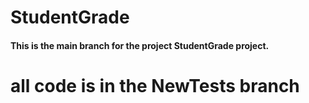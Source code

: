 # StudentGrade
#### This is the main branch for the project StudentGrade project.
# all code is in the NewTests branch
